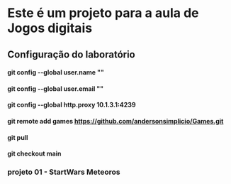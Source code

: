 

# Este é um projeto para a aula de Jogos digitais

## Configuração do laboratório
#### git config --global user.name "<username>"
#### git config --global user.email "<email>"
#### git config --global http.proxy 10.1.3.1:4239
#### git remote add games https://github.com/andersonsimplicio/Games.git
#### git pull
#### git checkout main
### projeto 01  - StartWars Meteoros
